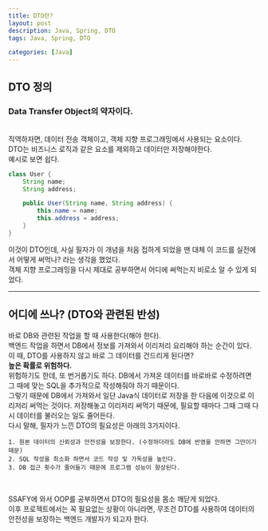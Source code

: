 ```yaml
---
title: DTO란?
layout: post
description: Java, Spring, DTO
tags: Java, Spring, DTO

categories: [Java]
---
```


## DTO 정의

### Data Transfer Object의 약자이다.

<br/>
직역하자면, 데이터 전송 객체이고, 객체 지향 프로그래밍에서 사용되는 요소이다.<br/>
DTO는 비즈니스 로직과 같은 요소를 제외하고 데이터만 저장해야한다. <br/>
예시로 보면 쉽다.

```java
class User {
    String name;
    String address;

    public User(String name, String address) {
        this.name = name;
        this.address = address;
    }
}
```

이것이 DTO인데, 사실 필자가 이 개념을 처음 접하게 되었을 땐 대체 이 코드를 실전에서 어떻게 써먹나? 라는 생각을 했었다. <br/>
객체 지향 프로그래밍을 다시 제대로 공부하면서 어디에 써먹는지 비로소 알 수 있게 되었다.

---

## 어디에 쓰나? (DTO와 관련된 반성)

바로 DB와 관련된 작업을 할 때 사용한다(해야 한다). <br/>
백엔드 작업을 하면서 DB에서 정보를 가져와서 이리저리 요리해야 하는 순간이 있다. 이 때, DTO를 사용하지 않고 바로 그 데이터를 건드리게 된다면? <br/>
**높은 확률로 위험하다.** <br/>
위험하기도 한데, 또 번거롭기도 하다. DB에서 가져온 데이터를 바로바로 수정하려면 그 때에 맞는 SQL을 추가적으로 작성해줘야 하기 때문이다. <br/>
그렇기 때문에 DB에서 가져와서 일단 Java식 데이터로 저장을 한 다음에 이것으로 이리저리 써먹는 것이다. 저장해놓고 이리저리 써먹기 때문에, 필요할 때마다 그때 그때 다시 데이터를 불러오는 일도 줄어든다.
<br/>
다시 말해, 필자가 느낀 DTO의 필요성은 아래의 3가지이다.

```
1. 원본 데이터의 신뢰성과 안전성을 보장한다. (수정하더라도 DB에 반영을 안하면 그만이기 때문)
2. SQL 작성을 최소화 하면서 코드 작성 및 가독성을 높인다.
3. DB 접근 횟수가 줄어들기 때문에 프로그램 성능이 향상된다.
```

<br/>

SSAFY에 와서 OOP를 공부하면서 DTO의 필요성을 몸소 깨닫게 되었다.<br/>
이후 프로젝트에서는 꼭 필요없는 상황이 아니라면, 무조건 DTO를 사용하여 데이터의 안전성을 보장하는 백엔드 개발자가 되고자 한다.
